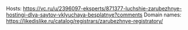 Hosts:
https://vc.ru/u/2396097-eksperts/871377-luchshie-zarubezhnye-hostingi-dlya-saytov-vklyuchaya-besplatnye?comments
Domain names:
https://likedislike.ru/catalog/registrars/zarubezhnye-registratory/